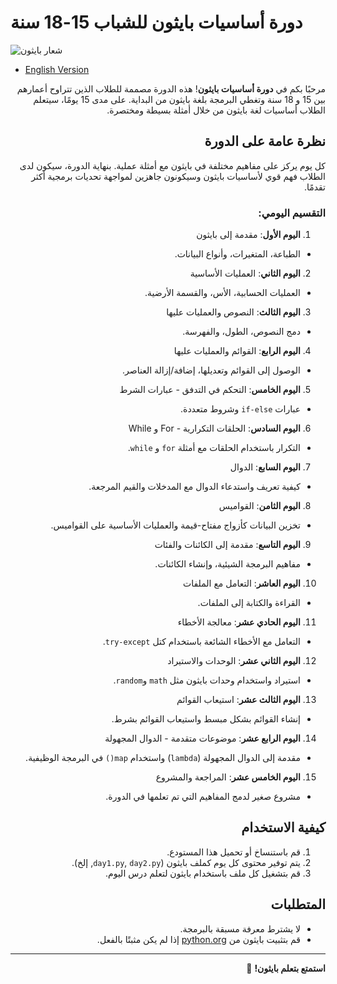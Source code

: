 # دورة أساسيات بايثون للشباب 15-18 سنة

![شعار بايثون](https://www.python.org/static/community_logos/python-logo-master-v3-TM.png)

- [English Version](README_en.md)

<div dir="rtl" lang="ar">

مرحبًا بكم في **دورة أساسيات بايثون**! هذه الدورة مصممة للطلاب الذين تتراوح أعمارهم بين 15 و 18 سنة وتغطي البرمجة بلغة بايثون من البداية. على مدى 15 يومًا، سيتعلم الطلاب أساسيات لغة بايثون من خلال أمثلة بسيطة ومختصرة.

## نظرة عامة على الدورة

كل يوم يركز على مفاهيم مختلفة في بايثون مع أمثلة عملية. بنهاية الدورة، سيكون لدى الطلاب فهم قوي لأساسيات بايثون وسيكونون جاهزين لمواجهة تحديات برمجية أكثر تقدمًا.

### التقسيم اليومي:

1. **اليوم الأول**: مقدمة إلى بايثون
  - الطباعة، المتغيرات، وأنواع البيانات.
2. **اليوم الثاني**: العمليات الأساسية
  - العمليات الحسابية، الأس، والقسمة الأرضية.
3. **اليوم الثالث**: النصوص والعمليات عليها
  - دمج النصوص، الطول، والفهرسة.
4. **اليوم الرابع**: القوائم والعمليات عليها
  - الوصول إلى القوائم وتعديلها، إضافة/إزالة العناصر.
5. **اليوم الخامس**: التحكم في التدفق - عبارات الشرط
  - عبارات `if-else` وشروط متعددة.
6. **اليوم السادس**: الحلقات التكرارية - For و While
  - التكرار باستخدام الحلقات مع أمثلة `for` و `while`.
7. **اليوم السابع**: الدوال
  - كيفية تعريف واستدعاء الدوال مع المدخلات والقيم المرجعة.
8. **اليوم الثامن**: القواميس
  - تخزين البيانات كأزواج مفتاح-قيمة والعمليات الأساسية على القواميس.
9. **اليوم التاسع**: مقدمة إلى الكائنات والفئات
  - مفاهيم البرمجة الشيئية، وإنشاء الكائنات.
10. **اليوم العاشر**: التعامل مع الملفات
  - القراءة والكتابة إلى الملفات.
11. **اليوم الحادي عشر**: معالجة الأخطاء
  - التعامل مع الأخطاء الشائعة باستخدام كتل `try-except`.
12. **اليوم الثاني عشر**: الوحدات والاستيراد
  - استيراد واستخدام وحدات بايثون مثل `math` و`random`.
13. **اليوم الثالث عشر**: استيعاب القوائم
  - إنشاء القوائم بشكل مبسط واستيعاب القوائم بشرط.
14. **اليوم الرابع عشر**: موضوعات متقدمة - الدوال المجهولة
  - مقدمة إلى الدوال المجهولة (`lambda`) واستخدام `map()` في البرمجة الوظيفية.
15. **اليوم الخامس عشر**: المراجعة والمشروع
  - مشروع صغير لدمج المفاهيم التي تم تعلمها في الدورة.

## كيفية الاستخدام

1. قم باستنساخ أو تحميل هذا المستودع.
2. يتم توفير محتوى كل يوم كملف بايثون (`day1.py`, `day2.py`, إلخ).
3. قم بتشغيل كل ملف باستخدام بايثون لتعلم درس اليوم.

## المتطلبات

- لا يشترط معرفة مسبقة بالبرمجة.
- قم بتثبيت بايثون من [python.org](https://www.python.org/) إذا لم يكن مثبتًا بالفعل.

---

**استمتع بتعلم بايثون!** 🎉

</div>
